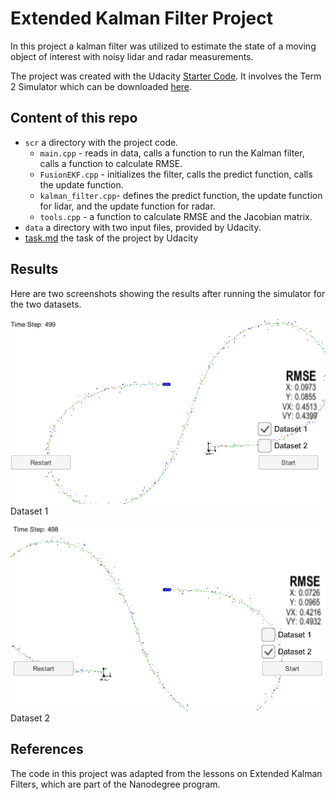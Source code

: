 # Extended Kalman Filter Project 

In this project a kalman filter was utilized to estimate the state of a moving object of interest with noisy lidar and radar measurements. 

The project was created with the Udacity [Starter Code](https://github.com/udacity/CarND-Extended-Kalman-Filter-Project).
It involves the Term 2 Simulator which can be downloaded [here](https://github.com/udacity/self-driving-car-sim/releases).

## Content of this repo
- `scr` a directory with the project code.
  - `main.cpp` - reads in data, calls a function to run the Kalman filter, calls a function to calculate RMSE.
  - `FusionEKF.cpp` - initializes the filter, calls the predict function, calls the update function.
  - `kalman_filter.cpp`- defines the predict function, the update function for lidar, and the update function for radar.
  - `tools.cpp` - a function to calculate RMSE and the Jacobian matrix.
- `data`  a directory with two input files, provided by Udacity.
- [task.md](task.md) the task of the project by Udacity

## Results
Here are two screenshots showing the results after running the simulator for the two datasets.

![input 1 results](readme_images/dataset1_rmse.png)
Dataset 1

![input 2 results](readme_images/dataset2_rmse.png)
Dataset 2

## References
The code in this project was adapted from the lessons on Extended Kalman Filters, which are part of the Nanodegree program.
